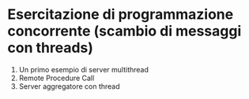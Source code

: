 # Esercitazione di programmazione concorrente (scambio di messaggi con threads)

1. Un primo esempio di server multithread
2. Remote Procedure Call
3. Server aggregatore con thread
